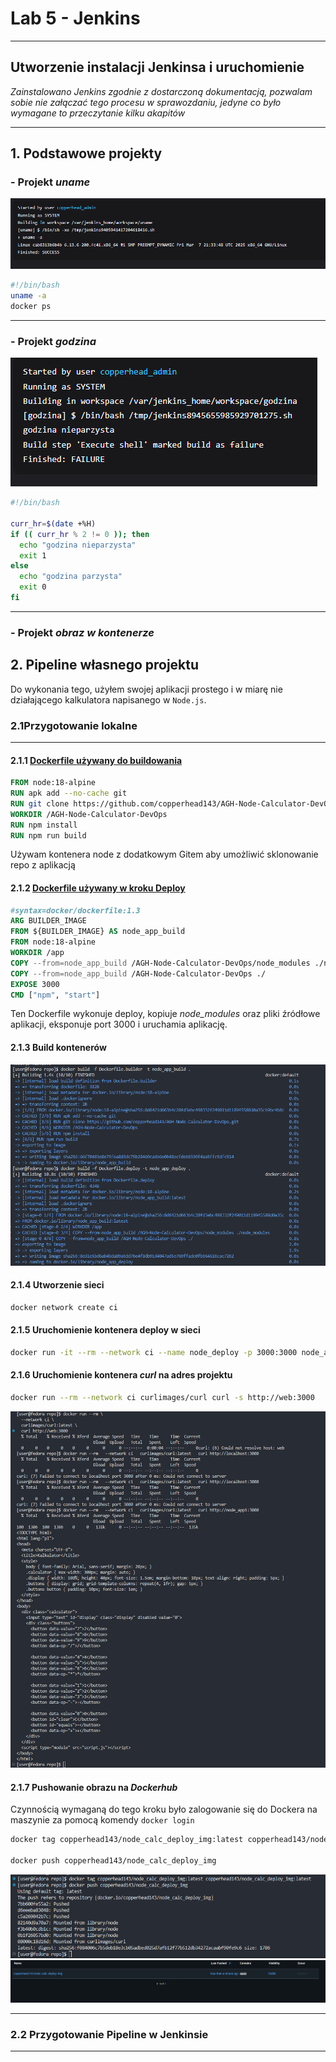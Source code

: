 # Lab 5 - Jenkins

---

## Utworzenie instalacji Jenkinsa i uruchomienie
*Zainstalowano Jenkins zgodnie z dostarczoną dokumentacją, pozwalam sobie nie załączać tego procesu w sprawozdaniu, jedyne co było wymagane to przeczytanie kilku akapitów*

---

## 1. Podstawowe projekty
### - Projekt *uname*
![uname](pipeline/uname_dzialanie.png)
```sh
#!/bin/bash
uname -a
docker ps
```
---
### - Projekt *godzina*
![godzina](pipeline/godzina_dzialanie.png)
```sh
#!/bin/bash

curr_hr=$(date +%H)
if (( curr_hr % 2 != 0 )); then
  echo "godzina nieparzysta"
  exit 1
else
  echo "godzina parzysta"
  exit 0
fi
```
---
### - Projekt *obraz w kontenerze*
[//]: <> (tutaj wkleić działanie)

## 2. Pipeline własnego projektu 
Do wykonania tego, użyłem swojej aplikacji prostego i w miarę nie działającego kalkulatora napisanego w `Node.js`.

### 2.1Przygotowanie lokalne
---
#### 2.1.1 [Dockerfile używany do buildowania](Dockerfile.builder)
```dockerfile
FROM node:18-alpine
RUN apk add --no-cache git
RUN git clone https://github.com/copperhead143/AGH-Node-Calculator-DevOps.git
WORKDIR /AGH-Node-Calculator-DevOps
RUN npm install
RUN npm run build
```
Używam kontenera node z dodatkowym Gitem aby umożliwić sklonowanie repo z aplikacją

#### 2.1.2 [Dockerfile używany w kroku Deploy](Dockerfile.deploy)
```dockerfile
#syntax=docker/dockerfile:1.3
ARG BUILDER_IMAGE
FROM ${BUILDER_IMAGE} AS node_app_build
FROM node:18-alpine
WORKDIR /app
COPY --from=node_app_build /AGH-Node-Calculator-DevOps/node_modules ./node_modules
COPY --from=node_app_build /AGH-Node-Calculator-DevOps ./
EXPOSE 3000
CMD ["npm", "start"]
```
Ten Dockerfile wykonuje deploy, kopiuje *node_modules* oraz pliki źródłowe aplikacji, eksponuje port 3000 i uruchamia aplikację.

#### 2.1.3 Build kontenerów
![build kontenerow local](<pipeline/build kontenerow.png>)

#### 2.1.4 Utworzenie sieci
```sh
docker network create ci
```

#### 2.1.5 Uruchomienie kontenera deploy w sieci
```sh
docker run -it --rm --network ci --name node_deploy -p 3000:3000 node_app_deploy
```

#### 2.1.6 Uruchomienie kontenera ***curl*** na adres projektu
```sh
docker run --rm --network ci curlimages/curl curl -s http://web:3000
```
![curl local](pipeline/curl.png)

#### 2.1.7 Pushowanie obrazu na ***Dockerhub***
Czynnością wymaganą do tego kroku było zalogowanie się do Dockera na maszynie za pomocą komendy `docker login`
```sh
docker tag copperhead143/node_calc_deploy_img:latest copperhead143/node_calc_deploy_img:latest

docker push copperhead143/node_calc_deploy_img
```
![dockerhub local](pipeline/push_docker.png)
![dockerhub local push](pipeline/hub.png)

---

### 2.2 Przygotowanie Pipeline w Jenkinsie
---

